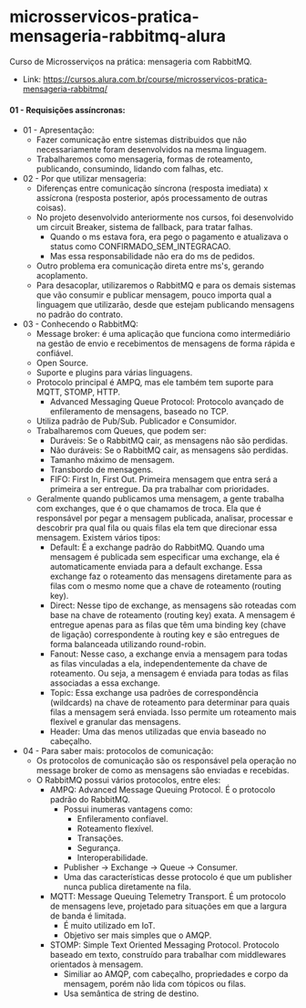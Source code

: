 # microsservicos-pratica-mensageria-rabbitmq-alura
Curso de Microsserviços na prática: mensageria com RabbitMQ.

* Link: https://cursos.alura.com.br/course/microsservicos-pratica-mensageria-rabbitmq/

#### 01 - Requisições assíncronas:
* 01 - Apresentação:
  * Fazer comunicação entre sistemas distribuidos que não necessariamente foram desenvolvidos na mesma linguagem.
  * Trabalharemos como mensageria, formas de roteamento, publicando, consumindo, lidando com falhas, etc.
* 02 - Por que utilizar mensageria:
  * Diferenças entre comunicação síncrona (resposta imediata) x assícrona (resposta posterior, após processamento de outras coisas).
  * No projeto desenvolvido anteriormente nos cursos, foi desenvolvido um circuit Breaker, sistema de fallback, para tratar falhas.
    * Quando o ms estava fora, era pego o pagamento e atualizava o status como CONFIRMADO_SEM_INTEGRACAO.
    * Mas essa responsabilidade não era do ms de pedidos.
  * Outro problema era comunicação direta entre ms's, gerando acoplamento.
  * Para desacoplar, utilizaremos o RabbitMQ e para os demais sistemas que vão consumir e publicar mensagem, pouco importa qual a linguagem que utilizarão, desde que estejam publicando mensagens no padrão do contrato.
* 03 - Conhecendo o RabbitMQ:
  * Message broker: é uma aplicação que funciona como intermediário na gestão de envio e recebimentos de mensagens de forma rápida e confiável.
  * Open Source.
  * Suporte e plugins para várias linguagens.
  * Protocolo principal é AMPQ, mas ele também tem suporte para MQTT, STOMP, HTTP.
    * Advanced Messaging Queue Protocol: Protocolo avançado de enfileramento de mensagens, baseado no TCP.
  * Utiliza padrão de Pub/Sub. Publicador e Consumidor.
  * Trabalharemos com Queues, que podem ser:
    * Duráveis: Se o RabbitMQ cair, as mensagens não são perdidas.
    * Não duráveis: Se o RabbitMQ cair, as mensagens são perdidas.
    * Tamanho máximo de mensagem.
    * Transbordo de mensagens.
    * FIFO: First In, First Out. Primeira mensagem que entra será a primeira a ser entregue. Da pra trabalhar com prioridades.
  * Geralmente quando publicamos uma mensagem, a gente trabalha com exchanges, que é o que chamamos de troca. Ela que é responsável por pegar a mensagem publicada, analisar, processar e descobrir pra qual fila ou quais filas ela tem que direcionar essa mensagem. Existem vários tipos:
    * Default: É a exchange padrão do RabbitMQ. Quando uma mensagem é publicada sem especificar uma exchange, ela é automaticamente enviada para a default exchange. Essa exchange faz o roteamento das mensagens diretamente para as filas com o mesmo nome que a chave de roteamento (routing key).
    * Direct: Nesse tipo de exchange, as mensagens são roteadas com base na chave de roteamento (routing key) exata. A mensagem é entregue apenas para as filas que têm uma binding key (chave de ligação) correspondente à routing key e são entregues de forma balanceada utilizando round-robin.
    * Fanout: Nesse caso, a exchange envia a mensagem para todas as filas vinculadas a ela, independentemente da chave de roteamento. Ou seja, a mensagem é enviada para todas as filas associadas a essa exchange.
    * Topic: Essa exchange usa padrões de correspondência (wildcards) na chave de roteamento para determinar para quais filas a mensagem será enviada. Isso permite um roteamento mais flexível e granular das mensagens.
    * Header: Uma das menos utilizadas que envia baseado no cabeçalho.
* 04 - Para saber mais: protocolos de comunicação:
  * Os protocolos de comunicação são os responsável pela operação no message broker de como as mensagens são enviadas e recebidas.
  * O RabbitMQ possui vários protocolos, entre eles:
    * AMPQ: Advanced Message Queuing Protocol. É o protocolo padrão do RabbitMQ. 
      * Possui inumeras vantagens como:
        * Enfileramento confíavel.
        * Roteamento flexível.
        * Transações.
        * Segurança.
        * Interoperabilidade.
      * Publisher -> Exchange -> Queue -> Consumer.
      * Uma das características desse protocolo é que um publisher nunca publica diretamente na fila.
    * MQTT: Message Queuing Telemetry Transport. É um protocolo de mensagens leve, projetado para situações em que a largura de banda é limitada.
      * É muito utilizado em IoT.
      * Objetivo ser mais simples que o AMQP.
    * STOMP: Simple Text Oriented Messaging Protocol. Protocolo baseado em texto, construído para trabalhar com middlewares orientados à mensagem.
      * Similiar ao AMQP, com cabeçalho, propriedades e corpo da mensagem, porém não lida com tópicos ou filas.
      * Usa semântica de string de destino.
